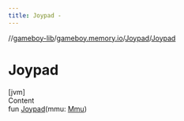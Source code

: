 ```yaml
---
title: Joypad -
---
```

//[gameboy-lib](../../index.md)/[gameboy.memory.io](../index.md)/[Joypad](index.md)/[Joypad](-joypad.md)



# Joypad  
[jvm]  
Content  
fun [Joypad](-joypad.md)(mmu: [Mmu](../../gameboy.memory/-mmu/index.md))  




